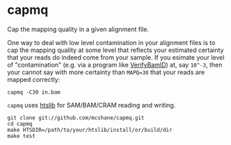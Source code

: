 capmq
=====

Cap the mapping quality in a given alignment file.

One way to deal with low level contamination in your alignment files is to cap
the mapping quality at some level that reflects your estimated certainty that
your reads do indeed come from your sample. If you esimate your level of
"contamination" (e.g. via a program like [VerifyBamID](http://genome.sph.umich.edu/wiki/VerifyBamID))
at, say `10^-3`, then your cannot say with more certainty than `MAPQ=30` that
your reads are mapped correctly:

	capmq -C30 in.bam

`capmq` uses [htslib](https://github.com/samtools/htslib) for SAM/BAM/CRAM
reading and writing.

```
git clone git://github.com/mcshane/capmq.git
cd capmq
make HTSDIR=/path/to/your/htslib/install/or/build/dir
make test
```
